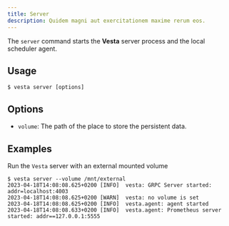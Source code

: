 ```yaml
---
title: Server
description: Quidem magni aut exercitationem maxime rerum eos.
---
```


The `server` command starts the **Vesta** server process and the local scheduler agent.

## Usage

```shell-session
$ vesta server [options]
```

## Options

- `volume`: The path of the place to store the persistent data.

## Examples

Run the `Vesta` server with an external mounted volume

```shell-session
$ vesta server --volume /mnt/external
2023-04-18T14:08:08.625+0200 [INFO]  vesta: GRPC Server started: addr=localhost:4003
2023-04-18T14:08:08.625+0200 [WARN]  vesta: no volume is set
2023-04-18T14:08:08.625+0200 [INFO]  vesta.agent: agent started
2023-04-18T14:08:08.633+0200 [INFO]  vesta.agent: Prometheus server started: addr==127.0.0.1:5555
```
